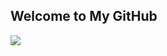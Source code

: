 ## Welcome to My GitHub

<p align="left">
  <img src="https://api.boot.dev/v1/users/public/d6fd38d3-bdae-4839-b33f-5e291093f36a/thumbnail" >
</p>


<!--
**jsykes-latai/jsykes-latai** is a ✨ _special_ ✨ repository because its `README.md` (this file) appears on your GitHub profile.


Here are some ideas to get you started:

- 🔭 I’m currently working on ...
- 🌱 I’m currently learning ...
- 👯 I’m looking to collaborate on ...
- 🤔 I’m looking for help with ...
- 💬 Ask me about ...
- 📫 How to reach me: ...
- 😄 Pronouns: ...
- ⚡ Fun fact: ...
-->
